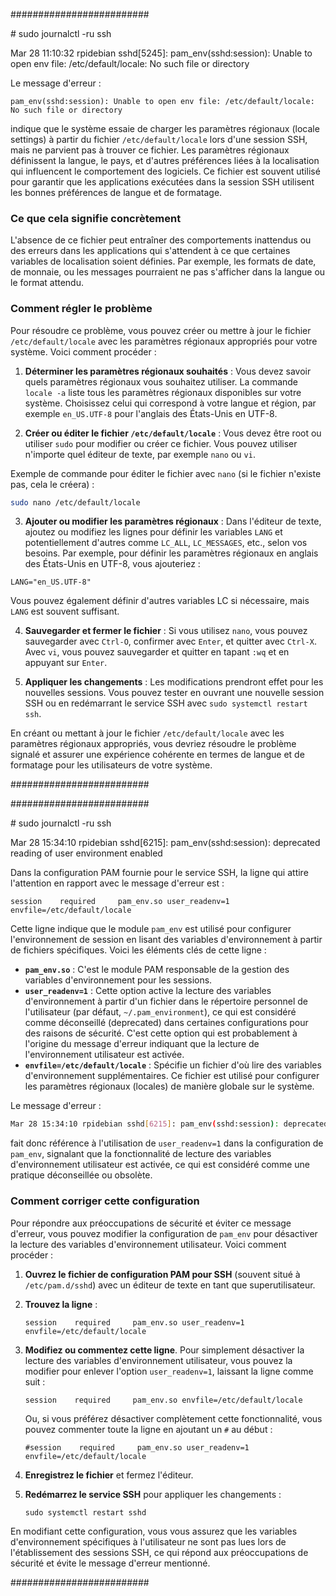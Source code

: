 #########################

# sudo journalctl -ru ssh 

Mar 28 11:10:32 rpidebian sshd[5245]: pam_env(sshd:session): Unable to open env file: /etc/default/locale: No such file or directory

Le message d'erreur :
```
pam_env(sshd:session): Unable to open env file: /etc/default/locale: No such file or directory
```
indique que le système essaie de charger les paramètres régionaux (locale settings) à partir du fichier `/etc/default/locale` lors d'une session SSH, mais ne parvient pas à trouver ce fichier. Les paramètres régionaux définissent la langue, le pays, et d'autres préférences liées à la localisation qui influencent le comportement des logiciels. Ce fichier est souvent utilisé pour garantir que les applications exécutées dans la session SSH utilisent les bonnes préférences de langue et de formatage.

### Ce que cela signifie concrètement

L'absence de ce fichier peut entraîner des comportements inattendus ou des erreurs dans les applications qui s'attendent à ce que certaines variables de localisation soient définies. Par exemple, les formats de date, de monnaie, ou les messages pourraient ne pas s'afficher dans la langue ou le format attendu.

### Comment régler le problème

Pour résoudre ce problème, vous pouvez créer ou mettre à jour le fichier `/etc/default/locale` avec les paramètres régionaux appropriés pour votre système. Voici comment procéder :

1. **Déterminer les paramètres régionaux souhaités** : Vous devez savoir quels paramètres régionaux vous souhaitez utiliser. La commande `locale -a` liste tous les paramètres régionaux disponibles sur votre système. Choisissez celui qui correspond à votre langue et région, par exemple `en_US.UTF-8` pour l'anglais des États-Unis en UTF-8.

2. **Créer ou éditer le fichier `/etc/default/locale`** : Vous devez être root ou utiliser `sudo` pour modifier ou créer ce fichier. Vous pouvez utiliser n'importe quel éditeur de texte, par exemple `nano` ou `vi`.

Exemple de commande pour éditer le fichier avec `nano` (si le fichier n'existe pas, cela le créera) :
```bash
sudo nano /etc/default/locale
```

3. **Ajouter ou modifier les paramètres régionaux** : Dans l'éditeur de texte, ajoutez ou modifiez les lignes pour définir les variables `LANG` et potentiellement d'autres comme `LC_ALL`, `LC_MESSAGES`, etc., selon vos besoins. Par exemple, pour définir les paramètres régionaux en anglais des États-Unis en UTF-8, vous ajouteriez :
```
LANG="en_US.UTF-8"
```
Vous pouvez également définir d'autres variables LC si nécessaire, mais `LANG` est souvent suffisant.

4. **Sauvegarder et fermer le fichier** : Si vous utilisez `nano`, vous pouvez sauvegarder avec `Ctrl-O`, confirmer avec `Enter`, et quitter avec `Ctrl-X`. Avec `vi`, vous pouvez sauvegarder et quitter en tapant `:wq` et en appuyant sur `Enter`.

5. **Appliquer les changements** : Les modifications prendront effet pour les nouvelles sessions. Vous pouvez tester en ouvrant une nouvelle session SSH ou en redémarrant le service SSH avec `sudo systemctl restart ssh`.

En créant ou mettant à jour le fichier `/etc/default/locale` avec les paramètres régionaux appropriés, vous devriez résoudre le problème signalé et assurer une expérience cohérente en termes de langue et de formatage pour les utilisateurs de votre système.

#########################

#########################

# sudo journalctl -ru ssh 


Mar 28 15:34:10 rpidebian sshd[6215]: pam_env(sshd:session): deprecated reading of user environment enabled 


Dans la configuration PAM fournie pour le service SSH, la ligne qui attire l'attention en rapport avec le message d'erreur est :

```
session    required     pam_env.so user_readenv=1 envfile=/etc/default/locale
```

Cette ligne indique que le module `pam_env` est utilisé pour configurer l'environnement de session en lisant des variables d'environnement à partir de fichiers spécifiques. Voici les éléments clés de cette ligne :

- **`pam_env.so`** : C'est le module PAM responsable de la gestion des variables d'environnement pour les sessions.
- **`user_readenv=1`** : Cette option active la lecture des variables d'environnement à partir d'un fichier dans le répertoire personnel de l'utilisateur (par défaut, `~/.pam_environment`), ce qui est considéré comme déconseillé (deprecated) dans certaines configurations pour des raisons de sécurité. C'est cette option qui est probablement à l'origine du message d'erreur indiquant que la lecture de l'environnement utilisateur est activée.
- **`envfile=/etc/default/locale`** : Spécifie un fichier d'où lire des variables d'environnement supplémentaires. Ce fichier est utilisé pour configurer les paramètres régionaux (locales) de manière globale sur le système.

Le message d'erreur :
```sh
Mar 28 15:34:10 rpidebian sshd[6215]: pam_env(sshd:session): deprecated reading of user environment enabled
```
fait donc référence à l'utilisation de `user_readenv=1` dans la configuration de `pam_env`, signalant que la fonctionnalité de lecture des variables d'environnement utilisateur est activée, ce qui est considéré comme une pratique déconseillée ou obsolète.

### Comment corriger cette configuration

Pour répondre aux préoccupations de sécurité et éviter ce message d'erreur, vous pouvez modifier la configuration de `pam_env` pour désactiver la lecture des variables d'environnement utilisateur. Voici comment procéder :

1. **Ouvrez le fichier de configuration PAM pour SSH** (souvent situé à `/etc/pam.d/sshd`) avec un éditeur de texte en tant que superutilisateur.

2. **Trouvez la ligne** :
   ```
   session    required     pam_env.so user_readenv=1 envfile=/etc/default/locale
   ```
3. **Modifiez ou commentez cette ligne**. Pour simplement désactiver la lecture des variables d'environnement utilisateur, vous pouvez la modifier pour enlever l'option `user_readenv=1`, laissant la ligne comme suit :
   ```
   session    required     pam_env.so envfile=/etc/default/locale
   ```
   Ou, si vous préférez désactiver complètement cette fonctionnalité, vous pouvez commenter toute la ligne en ajoutant un `#` au début :
   ```
   #session    required     pam_env.so user_readenv=1 envfile=/etc/default/locale
   ```

4. **Enregistrez le fichier** et fermez l'éditeur.

5. **Redémarrez le service SSH** pour appliquer les changements :
   ```
   sudo systemctl restart sshd
   ```

En modifiant cette configuration, vous vous assurez que les variables d'environnement spécifiques à l'utilisateur ne sont pas lues lors de l'établissement des sessions SSH, ce qui répond aux préoccupations de sécurité et évite le message d'erreur mentionné.

#########################

